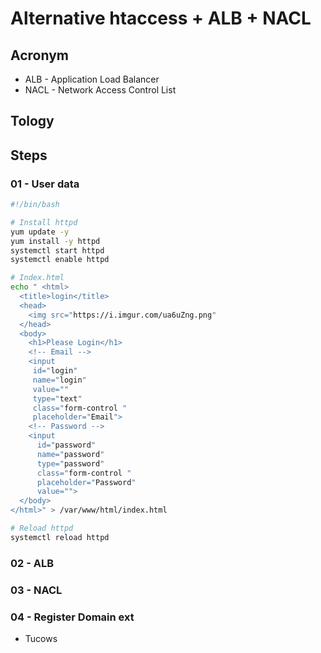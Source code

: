 # Alternative htaccess + ALB + NACL

## Acronym
* ALB - Application Load Balancer
* NACL - Network Access Control List

## Tology


## Steps
### 01 - User data
````bash
#!/bin/bash

# Install httpd
yum update -y
yum install -y httpd
systemctl start httpd
systemctl enable httpd

# Index.html
echo " <html>
  <title>login</title>
  <head>
    <img src="https://i.imgur.com/ua6uZng.png" 
  </head>
  <body>
    <h1>Please Login</h1>
    <!-- Email -->
    <input
     id="login"
     name="login"
     value=""
     type="text"
     class="form-control " 
     placeholder="Email">
    <!-- Password -->
    <input 
      id="password" 
      name="password" 
      type="password" 
      class="form-control " 
      placeholder="Password" 
      value="">
  </body>
</html>" > /var/www/html/index.html

# Reload httpd
systemctl reload httpd
````

### 02 - ALB

### 03 - NACL

### 04 - Register Domain ext
* Tucows
